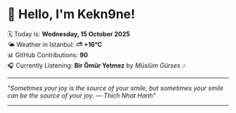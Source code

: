 # 👋 Hello, I'm Kekn9ne!

🗓️ Today is: **Wednesday, 15 October 2025**  
🌤️ Weather in Istanbul: **⛅️  +16°C**  
📊 GitHub Contributions: **90**  
🎧 Currently Listening: **Bir Ömür Yetmez** by *Müslüm Gürses* 🎶

---

_"Sometimes your joy is the source of your smile, but sometimes your smile can be the source of your joy. — *Thich Nhat Hanh*"_

---
